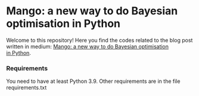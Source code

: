 # Mango: a new way to do Bayesian optimisation in Python

Welcome to this repository! Here you find the codes related to the blog post written in medium:
[ Mango: a new way to do Bayesian optimisation in Python](https://medium.com/p/a1a09989c6d8/edit).

### Requirements
You need to have at least Python 3.9. Other requirements are in the file requirements.txt
